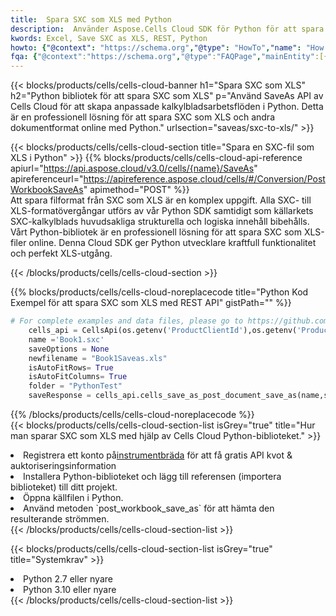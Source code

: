 ```yaml
---
title:  Spara SXC som XLS med Python
description:  Använder Aspose.Cells Cloud SDK för Python för att spara SXC-formatfil som XLS-formatfil.
kwords: Excel, Save SXC as XLS, REST, Python
howto: {"@context": "https://schema.org","@type": "HowTo","name": "How to save SXC as XLS using the Cells Cloud Python library.","description": "How to save SXC as XLS using the Cells Cloud Python library.","image": {"@type": "ImageObject"},"url": "/python/saveas/sxc-to-xls/","step": [{ "@type": "HowToStep","name": "How to save SXC as XLS using the Cells Cloud Python library. step 1", "image": {"@type": "ImageObject",},"url": "/python/saveas/sxc-to-xls/","text": "Register an account at <a href='https://dashboard.aspose.cloud/'>Dashboard</a> to get free API quota & authorization details",},{ "@type": "HowToStep","name": "How to save SXC as XLS using the Cells Cloud Python library. step 1", "image": {"@type": "ImageObject",},"url": "/python/saveas/sxc-to-xls/","text": "Install Python library and add the reference (import the library) to your project.",},{ "@type": "HowToStep","name": "How to save SXC as XLS using the Cells Cloud Python library. step 1", "image": {"@type": "ImageObject",},"url": "/python/saveas/sxc-to-xls/","text": "Open the source file in Python.",},{ "@type": "HowToStep","name": "How to save SXC as XLS using the Cells Cloud Python library. step 1", "image": {"@type": "ImageObject",},"url": "/python/saveas/sxc-to-xls/","text": "Use the `post_workbook_save_as` method to retrieve the resulting stream.",}, ],"supply": {"@type": "HowToSupply","name": "document"},"tool": [{"@type": "HowToTool","name": "PyCharm, Visual Studio Code, Sublime, Eclipse"},{"@type": "HowToTool","name": "Aspose Cells"}],"totalTime": "PT6M"}
fqa: {"@context":"https://schema.org","@type":"FAQPage","mainEntity":[{"@type":"Question","name":"Why save file as other formats file in C# using REST API?","acceptedAnswer":{"@type":"Answer","text":"Documents are encoded in many ways, and some files may be incompatible with the software you use. To open and read such files, just save them as appropriate file formats.<br/><ol><li>Install .NET SDK and add the reference (import the library) to your project.</li><li>Open the source file in C# using REST API.</li><li>Call the PostWorkbookSaveAsRequest() method, passing an output filename with required extension.</li><li>Get the result of save as a separate file.</li></ol>"}},{"@type":"Question","name":"What file formats can I save as with your C# library?","acceptedAnswer":{"@type":"Answer","text":"We support a variety of file formats for conversion using .NET library, including XLSX, Excel, xls , PDF, CSV, HTML, Markdown, XML, PNG, JPG, TIFF, Json, TXT and many more."}},{"@type":"Question","name":"What is the maximum allowed file size for conversion using this .NET library?","acceptedAnswer":{"@type":"Answer","text":"There are no file size limits for format conversions using .NET library."}}]}
---
```

{{< blocks/products/cells/cells-cloud-banner h1="Spara SXC som XLS" h2="Python bibliotek för att spara SXC som XLS" p="Använd SaveAs API av Cells Cloud för att skapa anpassade kalkylbladsarbetsflöden i Python. Detta är en professionell lösning för att spara SXC som XLS och andra dokumentformat online med Python." urlsection="saveas/sxc-to-xls/" >}}

{{< blocks/products/cells/cells-cloud-section title="Spara en SXC-fil som XLS i Python" >}}
{{% blocks/products/cells/cells-cloud-api-reference apiurl="https://api.aspose.cloud/v3.0/cells/{name}/SaveAs" apireferenceurl="https://apireference.aspose.cloud/cells/#/Conversion/PostWorkbookSaveAs" apimethod="POST" %}}
<br/>
Att spara filformat från SXC som XLS är en komplex uppgift. Alla SXC- till XLS-formatövergångar utförs av vår Python SDK samtidigt som källarkets SXC-kalkylblads huvudsakliga strukturella och logiska innehåll bibehålls. Vårt Python-bibliotek är en professionell lösning för att spara SXC som XLS-filer online. Denna Cloud SDK ger Python utvecklare kraftfull funktionalitet och perfekt XLS-utgång.

{{< /blocks/products/cells/cells-cloud-section >}}

{{% blocks/products/cells/cells-cloud-noreplacecode title="Python Kod Exempel för att spara SXC som XLS med REST API" gistPath="" %}}
  
```python
# For complete examples and data files, please go to https://github.com/aspose-cells-cloud/aspose-cells-cloud-python/
    cells_api = CellsApi(os.getenv('ProductClientId'),os.getenv('ProductClientSecret'))
    name ='Book1.sxc'    
    saveOptions = None
    newfilename = "Book1Saveas.xls"
    isAutoFitRows= True
    isAutoFitColumns= True
    folder = "PythonTest"
    saveResponse = cells_api.cells_save_as_post_document_save_as(name,save_options=saveOptions, newfilename=(folder +'/' + newfilename),folder=folder)
```
  
{{% /blocks/products/cells/cells-cloud-noreplacecode %}}
<br/>
{{< blocks/products/cells/cells-cloud-section-list isGrey="true" title="Hur man sparar SXC som XLS med hjälp av Cells Cloud Python-biblioteket." >}}
<li> Registrera ett konto på<a href="https://dashboard.aspose.cloud/">instrumentbräda</a> för att få gratis API kvot & auktoriseringsinformation</li>
<li>Installera Python-biblioteket och lägg till referensen (importera biblioteket) till ditt projekt.</li>
<li>Öppna källfilen i Python.</li>
<li>Använd metoden `post_workbook_save_as` för att hämta den resulterande strömmen.</li>
{{< /blocks/products/cells/cells-cloud-section-list >}}

{{< blocks/products/cells/cells-cloud-section-list isGrey="true" title="Systemkrav" >}}
<li>Python 2.7 eller nyare</li>
<li>Python 3.10 eller nyare</li>
{{< /blocks/products/cells/cells-cloud-section-list >}}
